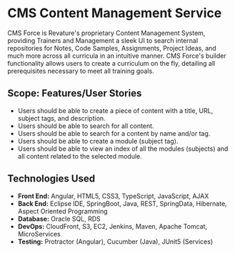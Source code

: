 # CMS Content Management Service
CMS Force is Revature's proprietary Content Management System, providing Trainers and Management a sleek UI to search internal repositories for Notes, Code Samples, Assignments, Project Ideas, and much more across all curricula in an intuitive manner. CMS Force's builder functionality allows users to create a curriculum on the fly, detailing all prerequisites necessary to meet all training goals.

## Scope: Features/User Stories
- Users should be able to create a piece of content with a title, URL, subject tags, and description.
- Users should be able to search for all content.
- Users should be able to search for a content by name and/or tag.
- Users should be able to create a module (subject tag).
- Users should be able to view an index of all the modules (subjects) and all content related to the selected module.

## Technologies Used
- **Front End:** Angular, HTML5, CSS3, TypeScript, JavaScript, AJAX
- **Back End:** Eclipse IDE, SpringBoot, Java, REST, SpringData, Hibernate, Aspect Oriented Programming
- **Database:** Oracle SQL, RDS
- **DevOps:** CloudFront, S3, EC2, Jenkins, Maven, Apache Tomcat, MicroServices
- **Testing:** Protractor (Angular), Cucumber (Java), JUnit5 (Services)
